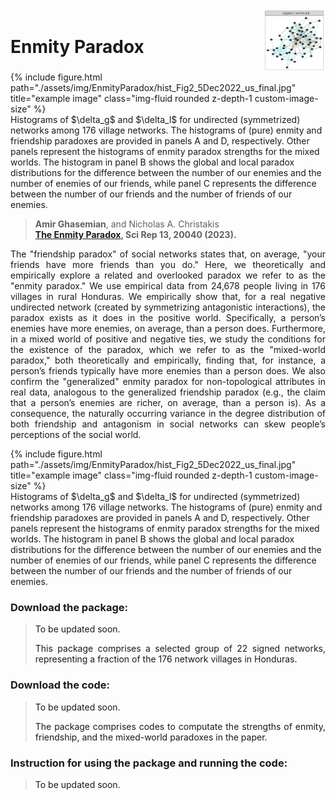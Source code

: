 <div style="display: flex; align-items: center;">
  <h1 style="flex: 1;">Enmity Paradox</h1>
  <img src="images/en_fr_paradox_village_67_63.jpg" alt="Logo" width="100" height="100">
</div>


<div class="row">
    <div class="col-12 mt-3 mt-md-0">
        {% include figure.html path="./assets/img/EnmityParadox/hist_Fig2_5Dec2022_us_final.jpg" title="example image" class="img-fluid rounded z-depth-1 custom-image-size" %}
        <figcaption class="figure-caption justified-caption">
            Histograms of $\delta_g$ and $\delta_l$ for undirected (symmetrized) networks among 176 village networks. The histograms of (pure) enmity and friendship paradoxes are provided in panels A and D, respectively. Other panels represent the histograms of enmity paradox strengths for the mixed worlds. The histogram in panel B shows the global and local paradox distributions for the difference between the number of our enemies and the number of enemies of our friends, while panel C represents the difference between the number of our friends and the number of friends of our enemies.
        </figcaption>
    </div>
</div>


> <div class="custom-block">
> <b>Amir Ghasemian</b>, and Nicholas A. Christakis
> <br><b><a href="https://www.nature.com/articles/s41598-023-47167-9" target="_blank">The Enmity Paradox</a>, Sci Rep 13, 20040 (2023). </b>
> </div>



<p align="justify">The "friendship paradox" of social networks states that, on average, "your friends have more friends than you do." Here, we theoretically and empirically explore a related and overlooked paradox we refer to as the "enmity paradox." We use empirical data from 24,678 people living in 176 villages in rural Honduras. We empirically show that, for a real negative undirected network (created by symmetrizing antagonistic interactions), the paradox exists as it does in the positive world. Specifically, a person’s enemies have more enemies, on average, than a person does. Furthermore, in a mixed world of positive and negative ties, we study the conditions for the existence of the paradox, which we refer to as the "mixed-world paradox," both theoretically and empirically, finding that, for instance, a person’s friends typically have more enemies than a person does. We also confirm the "generalized" enmity paradox for non-topological attributes in real data, analogous to the generalized friendship paradox (e.g., the claim that a person’s enemies are richer, on average, than a person is). As a consequence, the naturally occurring variance in the degree distribution of both friendship and antagonism in social networks can skew people’s perceptions of the social world.</p>

<div class="row">
    <div class="col-12 mt-3 mt-md-0">
        {% include figure.html path="./assets/img/EnmityParadox/hist_Fig2_5Dec2022_us_final.jpg" title="example image" class="img-fluid rounded z-depth-1 custom-image-size" %}
        <figcaption class="figure-caption justified-caption">
            Histograms of $\delta_g$ and $\delta_l$ for undirected (symmetrized) networks among 176 village networks. The histograms of (pure) enmity and friendship paradoxes are provided in panels A and D, respectively. Other panels represent the histograms of enmity paradox strengths for the mixed worlds. The histogram in panel B shows the global and local paradox distributions for the difference between the number of our enemies and the number of enemies of our friends, while panel C represents the difference between the number of our friends and the number of friends of our enemies.
        </figcaption>
    </div>
</div>


### Download the package:
> <p align="left">
> <a >To be updated soon.</a></p>
> <p align="justify"><a style="pointer-events: none;">This package comprises a selected group of 22 signed networks, representing a fraction of the 176 network villages in Honduras.</a></p>

### Download the code:
> <p align="left">
> <a >To be updated soon.</a></p>
> <p align="justify"><a style="pointer-events: none;">The package comprises codes to computate the strengths of enmity, friendship, and the mixed-world paradoxes in the paper.</a></p>

### Instruction for using the package and running the code:
> <p align="left">
> <a >To be updated soon.</a></p>
> <p align="justify"><a style="pointer-events: none;"></a></p>